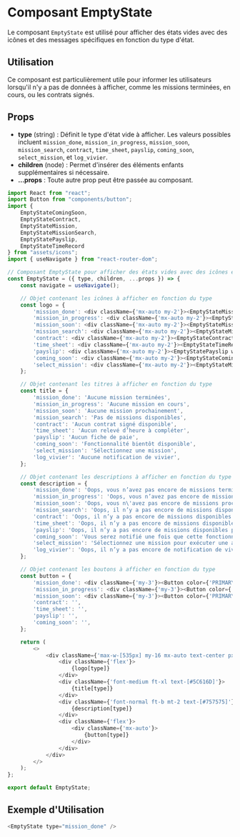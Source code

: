 # Composant EmptyState

Le composant `EmptyState` est utilisé pour afficher des états vides avec des icônes et des messages spécifiques en fonction du type d'état.

## Utilisation

Ce composant est particulièrement utile pour informer les utilisateurs lorsqu'il n'y a pas de données à afficher, comme les missions terminées, en cours, ou les contrats signés.

## Props

- **type** (string) : Définit le type d'état vide à afficher. Les valeurs possibles incluent `mission_done`, `mission_in_progress`, `mission_soon`, `mission_search`, `contract`, `time_sheet`, `payslip`, `coming_soon`, `select_mission`, et `log_vivier`.
- **children** (node) : Permet d'insérer des éléments enfants supplémentaires si nécessaire.
- **...props** : Toute autre prop peut être passée au composant.


```javascript
import React from "react";
import Button from "components/button";
import {
    EmptyStateComingSoon,
    EmptyStateContract,
    EmptyStateMission,
    EmptyStateMissionSearch,
    EmptyStatePayslip,
    EmptyStateTimeRecord
} from "assets/icons";
import { useNavigate } from "react-router-dom";

// Composant EmptyState pour afficher des états vides avec des icônes et des messages spécifiques
const EmptyState = ({ type, children, ...props }) => {
    const navigate = useNavigate();

    // Objet contenant les icônes à afficher en fonction du type
    const logo = {
        'mission_done': <div className={'mx-auto my-2'}><EmptyStateMission wh={256} /></div>,
        'mission_in_progress': <div className={'mx-auto my-2'}><EmptyStateMission wh={256} /></div>,
        'mission_soon': <div className={'mx-auto my-2'}><EmptyStateMission wh={256} /></div>,
        'mission_search': <div className={'mx-auto my-2'}><EmptyStateMissionSearch wh={256} /></div>,
        'contract': <div className={'mx-auto my-2'}><EmptyStateContract wh={256} /></div>,
        'time_sheet': <div className={'mx-auto my-2'}><EmptyStateTimeRecord wh={256} /></div>,
        'payslip': <div className={'mx-auto my-2'}><EmptyStatePayslip wh={256} /></div>,
        'coming_soon': <div className={'mx-auto my-2'}><EmptyStateComingSoon wh={256} /></div>,
        'select_mission': <div className={'mx-auto my-2'}><EmptyStateMissionSearch wh={256} /></div>,
    };

    // Objet contenant les titres à afficher en fonction du type
    const title = {
        'mission_done': 'Aucune mission terminées',
        'mission_in_progress': 'Aucune mission en cours',
        'mission_soon': 'Aucune mission prochainement',
        'mission_search': 'Pas de missions disponibles',
        'contract': 'Aucun contrat signé disponible',
        'time_sheet': 'Aucun relevé d’heure à compléter',
        'payslip': 'Aucun fiche de paie',
        'coming_soon': 'Fonctionnalité bientôt disponible',
        'select_mission': 'Sélectionnez une mission',
        'log_vivier': 'Aucune notification de vivier',
    };

    // Objet contenant les descriptions à afficher en fonction du type
    const description = {
        'mission_done': 'Oops, vous n’avez pas encore de missions terminées, pour en avoir il faut postuler à une mission !',
        'mission_in_progress': 'Oops, vous n’avez pas encore de missions en cours, pour en avoir il faut postuler à une mission !',
        'mission_soon': 'Oops, vous n\'avez pas encore de missions prochainement, pour en avoir, il faut postuler à une mission !',
        'mission_search': 'Oops, il n’y a pas encore de missions disponibles pour le moment, un peu de patience',
        'contract': 'Oops, il n’y a pas encore de missions disponibles pour le moment, un peu de patience',
        'time_sheet': 'Oops, il n’y a pas encore de missions disponibles pour le moment, un peu de patience',
        'payslip': 'Oops, il n’y a pas encore de missions disponibles pour le moment, un peu de patience',
        'coming_soon': 'Vous serez notifié une fois que cette fonctionnalité sera disponible.',
        'select_mission': 'Sélectionnez une mission pour exécuter une action.',
        'log_vivier': 'Oops, il n’y a pas encore de notification de viviers pour le moment.',
    };

    // Objet contenant les boutons à afficher en fonction du type
    const button = {
        'mission_done': <div className={'my-3'}><Button color={'PRIMARY'} size={'LG'} onClick={e => navigate('/searchMission')}>Rechercher de missions</Button></div>,
        'mission_in_progress': <div className={'my-3'}><Button color={'PRIMARY'} size={'LG'} onClick={e => navigate('/searchMission')}>Rechercher de missions</Button></div>,
        'mission_soon': <div className={'my-3'}><Button color={'PRIMARY'} size={'LG'} onClick={e => navigate('/searchMission')}>Rechercher de missions</Button></div>,
        'contract': '',
        'time_sheet': '',
        'payslip': '',
        'coming_soon': '',
    };

    return (
        <>
            <div className={'max-w-[535px] my-16 mx-auto text-center px-3'}>
                <div className={'flex'}>
                    {logo[type]}
                </div>
                <div className={'font-medium ft-xl text-[#5C616D]'}>
                    {title[type]}
                </div>
                <div className={'font-normal ft-b mt-2 text-[#757575]'}>
                    {description[type]}
                </div>
                <div className={'flex'}>
                    <div className={'mx-auto'}>
                        {button[type]}
                    </div>
                </div>
            </div>
        </>
    );
};

export default EmptyState;

```


## Exemple d'Utilisation

```javascript
<EmptyState type="mission_done" />
```